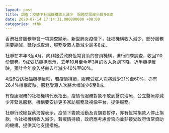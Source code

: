 ```yaml
---
layout: post
title: 調查：疫情下社福機構收入減少　服務受眾減少最多8成
date: 2020-07-14 17:14:31.000000000 +08:00
categories: rthk
---
```


香港社會服務聯會一項調查顯示，新型肺炎疫情下，社福機構收入減少，部分服務需要縮減、延後或取消，服務受眾人數減少最多8成。

社聯在本年3至4月，向非接受政府恆常資助的會員機構，進行問卷調查，收回110份問卷。9成受訪機構表示，去年10月至今年3月的收入急劇下降，近半機構反映，預計今年收入將較去年減少40%至80%。

4成6受訪社福機構反映，若疫情持續，服務受眾人次將減少21%至60%，亦有26.4%機構反映，服務受眾人次將大幅減少6至8成。

有復康服務的社福機構代表指出，疫情令服務對象不敢到醫院治療，公立醫療亦減少非緊急服務，機構要安排更多家訪服務及視像平台，提供服務。

社聯行政總裁蔡海偉表示，疫情下籌款活動及賣旗要暫停，亦有恆常捐款人停止捐款，令社福機構收入減少，若疫情持續，政府應考慮會否向並非接受政府恆常資助的機構，提供其他支援措施。
